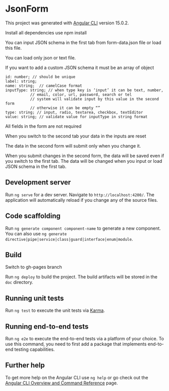 # JsonForm

This project was generated with [Angular CLI](https://github.com/angular/angular-cli) version 15.0.2.

Install all dependencies use npm install

You can input JSON schema in the first tab from form-data.json file or load this file. 

You can load only json or text  file.

If you want to add a custom JSON schema it must be an array of object


    id: number; // should be unique
    label: string;
    name: string;  // camelCase format
    inputType: string; // when type key is ‘input’ it can be text, number, 
               // email, color, url, password, search or tel 
               // system will validate input by this value in the second form
               // otherwise it can be empty “”
    type: string; // input, radio, textarea, checkbox, textEditor
    value: string; // validate value for inputType in string format

All fields in the form are not required

When you switch to the second tab your data in the inputs are reset

The data in the second form will submit only when you change it.

When you submit changes in the second form, the data will be saved 
even if you switch to the first tab. 
The data will be changed when you input or load JSON schema in the first tab.


## Development server

Run `ng serve` for a dev server. Navigate to `http://localhost:4200/`. The application will automatically reload if you change any of the source files.

## Code scaffolding

Run `ng generate component component-name` to generate a new component. You can also use `ng generate directive|pipe|service|class|guard|interface|enum|module`.

## Build

Switch to gh-pages branch

Run `ng deploy` to build the project. The build artifacts will be stored in the `doc` directory.

## Running unit tests

Run `ng test` to execute the unit tests via [Karma](https://karma-runner.github.io).

## Running end-to-end tests

Run `ng e2e` to execute the end-to-end tests via a platform of your choice. To use this command, you need to first add a package that implements end-to-end testing capabilities.

## Further help

To get more help on the Angular CLI use `ng help` or go check out the [Angular CLI Overview and Command Reference](https://angular.io/cli) page.
